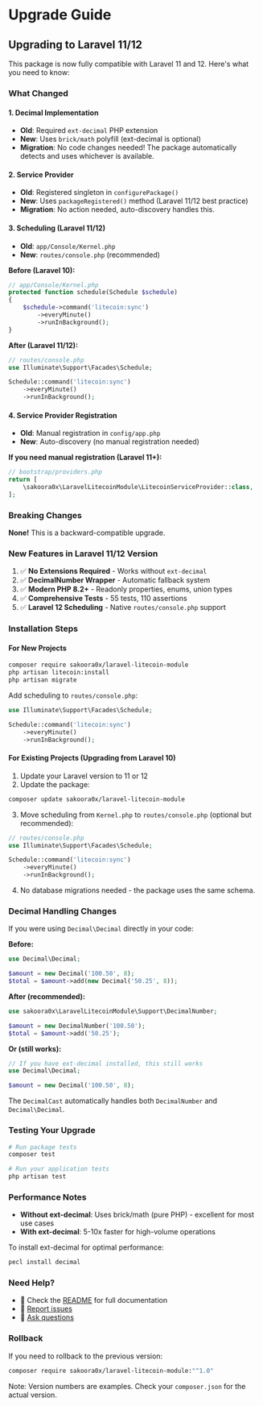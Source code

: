 # Upgrade Guide

## Upgrading to Laravel 11/12

This package is now fully compatible with Laravel 11 and 12. Here's what you need to know:

### What Changed

#### 1. Decimal Implementation
- **Old**: Required `ext-decimal` PHP extension
- **New**: Uses `brick/math` polyfill (ext-decimal is optional)
- **Migration**: No code changes needed! The package automatically detects and uses whichever is available.

#### 2. Service Provider
- **Old**: Registered singleton in `configurePackage()`
- **New**: Uses `packageRegistered()` method (Laravel 11/12 best practice)
- **Migration**: No action needed, auto-discovery handles this.

#### 3. Scheduling (Laravel 11/12)
- **Old**: `app/Console/Kernel.php`
- **New**: `routes/console.php` (recommended)

**Before (Laravel 10):**
```php
// app/Console/Kernel.php
protected function schedule(Schedule $schedule)
{
    $schedule->command('litecoin:sync')
        ->everyMinute()
        ->runInBackground();
}
```

**After (Laravel 11/12):**
```php
// routes/console.php
use Illuminate\Support\Facades\Schedule;

Schedule::command('litecoin:sync')
    ->everyMinute()
    ->runInBackground();
```

#### 4. Service Provider Registration
- **Old**: Manual registration in `config/app.php`
- **New**: Auto-discovery (no manual registration needed)

**If you need manual registration (Laravel 11+):**
```php
// bootstrap/providers.php
return [
    \sakoora0x\LaravelLitecoinModule\LitecoinServiceProvider::class,
];
```

### Breaking Changes

**None!** This is a backward-compatible upgrade.

### New Features in Laravel 11/12 Version

1. ✅ **No Extensions Required** - Works without `ext-decimal`
2. ✅ **DecimalNumber Wrapper** - Automatic fallback system
3. ✅ **Modern PHP 8.2+** - Readonly properties, enums, union types
4. ✅ **Comprehensive Tests** - 55 tests, 110 assertions
5. ✅ **Laravel 12 Scheduling** - Native `routes/console.php` support

### Installation Steps

#### For New Projects

```bash
composer require sakoora0x/laravel-litecoin-module
php artisan litecoin:install
php artisan migrate
```

Add scheduling to `routes/console.php`:
```php
use Illuminate\Support\Facades\Schedule;

Schedule::command('litecoin:sync')
    ->everyMinute()
    ->runInBackground();
```

#### For Existing Projects (Upgrading from Laravel 10)

1. Update your Laravel version to 11 or 12
2. Update the package:
```bash
composer update sakoora0x/laravel-litecoin-module
```

3. Move scheduling from `Kernel.php` to `routes/console.php` (optional but recommended):
```php
// routes/console.php
use Illuminate\Support\Facades\Schedule;

Schedule::command('litecoin:sync')
    ->everyMinute()
    ->runInBackground();
```

4. No database migrations needed - the package uses the same schema.

### Decimal Handling Changes

If you were using `Decimal\Decimal` directly in your code:

**Before:**
```php
use Decimal\Decimal;

$amount = new Decimal('100.50', 8);
$total = $amount->add(new Decimal('50.25', 8));
```

**After (recommended):**
```php
use sakoora0x\LaravelLitecoinModule\Support\DecimalNumber;

$amount = new DecimalNumber('100.50');
$total = $amount->add('50.25');
```

**Or (still works):**
```php
// If you have ext-decimal installed, this still works
use Decimal\Decimal;

$amount = new Decimal('100.50', 8);
```

The `DecimalCast` automatically handles both `DecimalNumber` and `Decimal\Decimal`.

### Testing Your Upgrade

```bash
# Run package tests
composer test

# Run your application tests
php artisan test
```

### Performance Notes

- **Without ext-decimal**: Uses brick/math (pure PHP) - excellent for most use cases
- **With ext-decimal**: 5-10x faster for high-volume operations

To install ext-decimal for optimal performance:
```bash
pecl install decimal
```

### Need Help?

- 📖 Check the [README](README.md) for full documentation
- 🐛 [Report issues](https://github.com/sakoora0x/laravel-litecoin-module/issues)
- 💬 [Ask questions](https://github.com/sakoora0x/laravel-litecoin-module/discussions)

### Rollback

If you need to rollback to the previous version:

```bash
composer require sakoora0x/laravel-litecoin-module:"^1.0"
```

Note: Version numbers are examples. Check your `composer.json` for the actual version.
